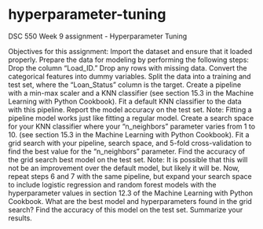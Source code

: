 # hyperparameter-tuning
DSC 550 Week 9 assignment - Hyperparameter Tuning

Objectives for this assignment:
Import the dataset and ensure that it loaded properly.
Prepare the data for modeling by performing the following steps:
Drop the column “Load_ID.”
Drop any rows with missing data.
Convert the categorical features into dummy variables.
Split the data into a training and test set, where the “Loan_Status” column is the target.
Create a pipeline with a min-max scaler and a KNN classifier (see section 15.3 in the Machine Learning with Python Cookbook).
Fit a default KNN classifier to the data with this pipeline. Report the model accuracy on the test set. Note: Fitting a pipeline model works just like fitting a regular model.
Create a search space for your KNN classifier where your “n_neighbors” parameter varies from 1 to 10. (see section 15.3 in the Machine Learning with Python Cookbook).
Fit a grid search with your pipeline, search space, and 5-fold cross-validation to find the best value for the “n_neighbors” parameter.
Find the accuracy of the grid search best model on the test set. Note: It is possible that this will not be an improvement over the default model, but likely it will be.
Now, repeat steps 6 and 7 with the same pipeline, but expand your search space to include logistic regression and random forest models with the hyperparameter values in section 12.3 of the Machine Learning with Python Cookbook.
What are the best model and hyperparameters found in the grid search? Find the accuracy of this model on the test set.
Summarize your results.
